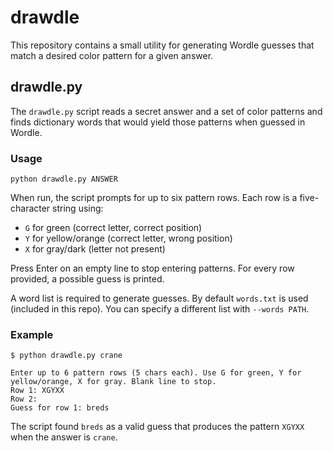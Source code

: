 # drawdle

This repository contains a small utility for generating Wordle guesses that match a desired color pattern for a given answer.

## drawdle.py

The `drawdle.py` script reads a secret answer and a set of color patterns and finds dictionary words that would yield those patterns when guessed in Wordle.

### Usage

```
python drawdle.py ANSWER

```

When run, the script prompts for up to six pattern rows. Each row is a five-character string using:

- `G` for green (correct letter, correct position)
- `Y` for yellow/orange (correct letter, wrong position)
- `X` for gray/dark (letter not present)

Press Enter on an empty line to stop entering patterns. For every row provided, a possible guess is printed.

A word list is required to generate guesses. By default `words.txt` is used (included in this repo). You can specify a different list with `--words PATH`.

### Example

```
$ python drawdle.py crane

Enter up to 6 pattern rows (5 chars each). Use G for green, Y for yellow/orange, X for gray. Blank line to stop.
Row 1: XGYXX
Row 2:
Guess for row 1: breds
```

The script found `breds` as a valid guess that produces the pattern `XGYXX` when the answer is `crane`.
